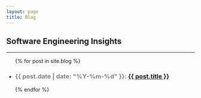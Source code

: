```yaml
---
layout: page
title: Blog
---
```


## Software Engineering Insights
---

<ul>
  {% for post in site.blog %}
    <li>
      <h3>
        <span style="color: grey;">
          {{ post.date | date: "%Y-%m-%d" }}:
        </span>
        <a href="{{ post.url }}">
          {{ post.title }}
        </a>
      </h3>
    </li>
  {% endfor %}
</ul>
